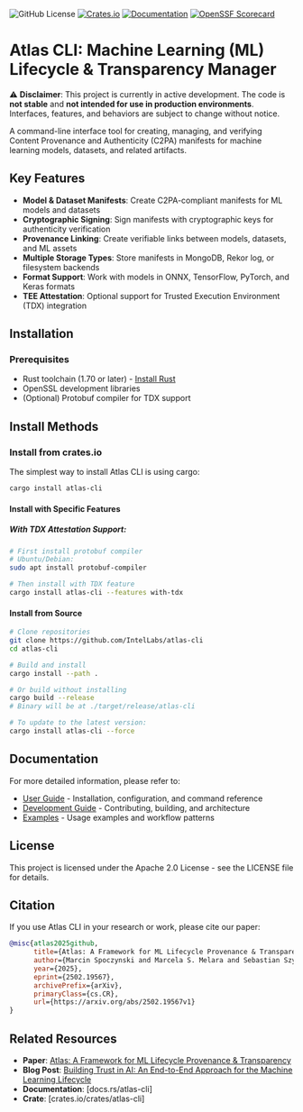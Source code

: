 ![GitHub License](https://img.shields.io/github/license/IntelLabs/atlas-cli)
[![Crates.io](https://img.shields.io/crates/v/atlas-c2pa-lib.svg)](https://crates.io/crates/atlas-cli)
[![Documentation](https://docs.rs/atlas-c2pa-lib/badge.svg)](https://docs.rs/atlas-cli)
[![OpenSSF Scorecard](https://api.scorecard.dev/projects/github.com/IntelLabs/atlas-cli/badge)](https://scorecard.dev/viewer/?uri=github.com/IntelLabs/atlas-cli)


# Atlas CLI: Machine Learning (ML) Lifecycle & Transparency Manager

⚠️ **Disclaimer**: This project is currently in active development. The code is **not stable** and **not intended for use in production environments**. Interfaces, features, and behaviors are subject to change without notice.

A command-line interface tool for creating, managing, and verifying Content Provenance and Authenticity (C2PA) manifests for machine learning models, datasets, and related artifacts.

## Key Features

- **Model & Dataset Manifests**: Create C2PA-compliant manifests for ML models and datasets
- **Cryptographic Signing**: Sign manifests with cryptographic keys for authenticity verification
- **Provenance Linking**: Create verifiable links between models, datasets, and ML assets
- **Multiple Storage Types**: Store manifests in MongoDB, Rekor log, or filesystem backends
- **Format Support**: Work with models in ONNX, TensorFlow, PyTorch, and Keras formats
- **TEE Attestation**: Optional support for Trusted Execution Environment (TDX) integration

## Installation

### Prerequisites

- Rust toolchain (1.70 or later) - [Install Rust](https://rustup.rs/)
- OpenSSL development libraries
- (Optional) Protobuf compiler for TDX support

## Install Methods

### Install from crates.io

The simplest way to install Atlas CLI is using cargo:

```bash
cargo install atlas-cli
```
#### Install with Specific Features
##### With TDX Attestation Support:

```bash
# First install protobuf compiler
# Ubuntu/Debian:
sudo apt install protobuf-compiler

# Then install with TDX feature
cargo install atlas-cli --features with-tdx
```
#### Install from Source

```bash
# Clone repositories
git clone https://github.com/IntelLabs/atlas-cli
cd atlas-cli

# Build and install
cargo install --path .

# Or build without installing
cargo build --release
# Binary will be at ./target/release/atlas-cli

# To update to the latest version:
cargo install atlas-cli --force

```

## Documentation

For more detailed information, please refer to:

- [User Guide](docs/USER_GUIDE.md) - Installation, configuration, and command reference
- [Development Guide](docs/DEVELOPMENT.md) - Contributing, building, and architecture
- [Examples](docs/EXAMPLES.md) - Usage examples and workflow patterns

## License

This project is licensed under the Apache 2.0 License - see the LICENSE file for details.


## Citation

If you use Atlas CLI in your research or work, please cite our paper:

```bibtex
@misc{atlas2025github,
      title={Atlas: A Framework for ML Lifecycle Provenance & Transparency},
      author={Marcin Spoczynski and Marcela S. Melara and Sebastian Szyller},
      year={2025},
      eprint={2502.19567},
      archivePrefix={arXiv},
      primaryClass={cs.CR},
      url={https://arxiv.org/abs/2502.19567v1}
}
```

## Related Resources

- **Paper**: [Atlas: A Framework for ML Lifecycle Provenance & Transparency](https://arxiv.org/abs/2502.19567v1)
- **Blog Post**: [Building Trust in AI: An End-to-End Approach for the Machine Learning Lifecycle](https://community.intel.com/t5/Blogs/Tech-Innovation/Artificial-Intelligence-AI/Building-Trust-in-AI-An-End-to-End-Approach-for-the-Machine/post/1648746)
- **Documentation**: [docs.rs/atlas-cli]
- **Crate**: [crates.io/crates/atlas-cli]
